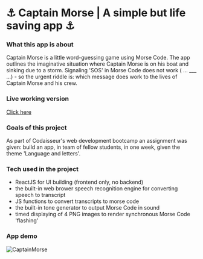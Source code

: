 # ⚓ Captain Morse | A simple but life saving app ⚓

### What this app is about

Captain Morse is a little word-guessing game using Morse Code. The app outlines the imaginative situation where Captain Morse is on his boat and sinking due to a storm. Signaling 'SOS' in Morse Code does not work ( ... \_\_\_ ...) - so the urgent riddle is: which message does work to the lives of Captain Morse and his crew.

### Live working version

[Click here](https://captain-morse.netlify.app/)

### Goals of this project

As part of Codaisseur's web development bootcamp an assignment was given: build an app, in team of fellow students, in one week, given the theme 'Language and letters'.

### Tech used in the project

- ReactJS for UI building (frontend only, no backend)
- the built-in web brower speech recognition engine for converting speech to transcript
- JS functions to convert transcripts to morse code
- the built-in tone generator to output Morse Code in sound
- timed displaying of 4 PNG images to render synchronous Morse Code 'flashing'

### App demo

![CaptainMorse](https://github.com/tdijkmans/morse-code-masters/blob/development/readme-assets/Captain-morse.gif)
